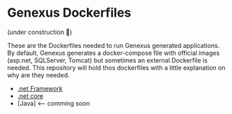 # Genexus Dockerfiles

(under construction 🚧)

These are the Dockerfiles needed to run Genexus generated applications.
By default, Genexus generates a docker-compose file with official images (asp.net, SQLServer, Tomcat) but sometimes an external Dockerfile is needed. This repository will hold thos dockerfiles with a little explanation on why are they needed.

 - [.net Framework](./.net)
 - [.net core](./.net%20core)
 - [Java] <-- comming soon

